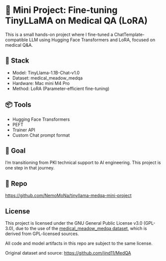 # 🧪 Mini Project: Fine-tuning TinyLLaMA on Medical QA (LoRA)

This is a small hands-on project where I fine-tuned a ChatTemplate-compatible LLM using Hugging Face Transformers and LoRA, focused on medical Q&A.

## 🔧 Stack
- Model: TinyLlama-1.1B-Chat-v1.0
- Dataset: medical_meadow_medqa
- Hardware: Mac mini M4 Pro
- Method: LoRA (Parameter-efficient fine-tuning)

## 📦 Tools
- Hugging Face Transformers
- PEFT
- Trainer API
- Custom Chat prompt format

## 🚀 Goal
I’m transitioning from PKI technical support to AI engineering. This project is one step in that journey.

## 🔗 Repo
https://github.com/NemoMoNa/tinyllama-medqa-mini-project

## License

This project is licensed under the GNU General Public License v3.0 (GPL-3.0), due to the use of the [medical_meadow_medqa dataset](https://huggingface.co/datasets/medalpaca/medical_meadow_medqa), which is derived from GPL-licensed sources.

All code and model artifacts in this repo are subject to the same license.

Original dataset and source: https://github.com/jind11/MedQA
